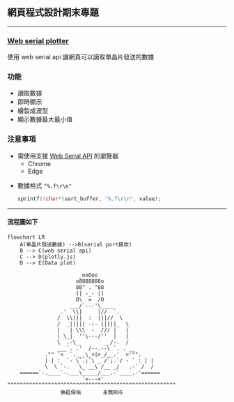 ## 網頁程式設計期末專題
---
### [Web serial plotter](https://tonywu115.github.io/My-project/)
使用 web serial api 讓網頁可以讀取單晶片發送的數據
### 功能
* 讀取數據
* 即時顯示
* 繪製成波型
* 顯示數據最大最小值

### 注意事項
- 需使用支援 [Web Serial API](https://developer.mozilla.org/en-US/docs/Web/API/Web_Serial_API) 的瀏覽器
    - Chrome
    - Edge
<!-- - 單晶片 Buad Rate 要設定成`9600`,`19200`,`38400`,`57600`,`115200`其中一個 -->
- 數據格式 `"%.f\r\n"`
    ```C
    sprintf((char*)uart_buffer, "%.f\r\n", value);
    ```

---
#### 流程圖如下
```mermaid
flowchart LR
    A(單晶片發送數據) -->B(serial port接收)
    B --> C(web serial api)
    C --> D(plotly.js)
    D --> E(Data plot)
```

```
                       _ooOoo
                      o8888888o
                      88" . "88 
                      (| -_- |)
                      O\  =  /O
                    ___/`---'\____
                 .'  \\|     |//  `.
                /  \\|||  :  |||//  \
                /  _||||| -:- |||||_  \
                |   | \\\  -  /// |   |
                | \_|  ''\---/''  |   |
                \  .-\__       __/-.  /
                ___`. .'  /--.--\ `. . __
            ."" '<  `.___\_<|>_/__.'  >'"".
            | | :  `- \`.;`\ _ /`;.`/ - ` : | |
            \  \ `-.   \_ __\ /__ _/   .-` /  /
    ======`-.____`-.___\_____/___.-`____.-'======
                        `=---='
^^^^^^^^^^^^^^^^^^^^^^^^^^^^^^^^^^^^^^^^^^^^^^^^^^^^^^
                 佛祖保佑       永無BUG
```